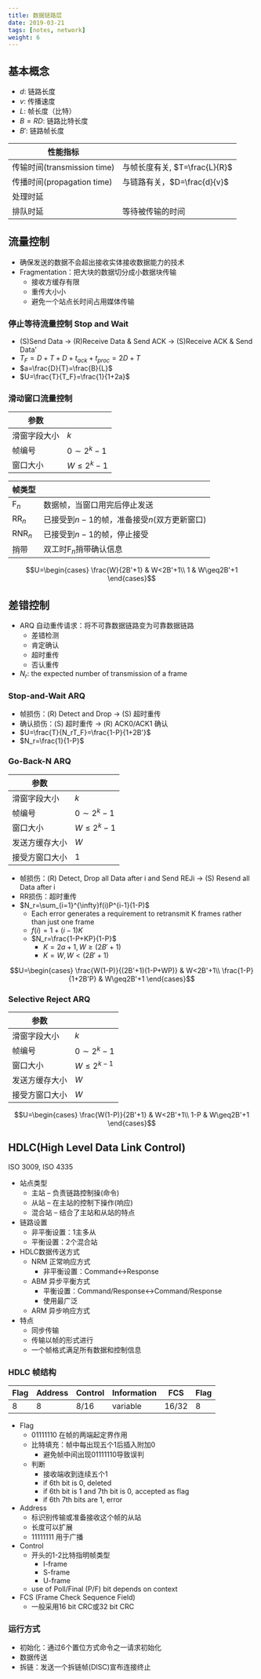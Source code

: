 ```yaml
---
title: 数据链路层
date: 2019-03-21
tags: [notes, network]
weight: 6
---
```


## 基本概念

* $d$: 链路长度
* $v$: 传播速度
* $L$: 帧长度（比特）
* $B=RD$: 链路比特长度
* $B'$: 链路帧长度

| 性能指标                    |                               |
| --------------------------- | ----------------------------- |
| 传输时间(transmission time) | 与帧长度有关, $T=\frac{L}{R}$ |
| 传播时间(propagation time)  | 与链路有关，$D=\frac{d}{v}$   |
| 处理时延                    |                               |
| 排队时延                    | 等待被传输的时间              |

## 流量控制

* 确保发送的数据不会超出接收实体接收数据能力的技术
* Fragmentation：把大块的数据切分成小数据块传输
  * 接收方缓存有限
  * 重传大小小
  * 避免一个站点长时间占用媒体传输

### 停止等待流量控制 Stop and Wait

* (S)Send Data $\rightarrow$ (R)Receive Data & Send ACK $\rightarrow$ (S)Receive ACK & Send Data'
* $T_F=D+T+D+t_{ack}+t_{proc}=2D+T$
* $a=\frac{D}{T}=\frac{B}{L}$
* $U=\frac{T}{T_F}=\frac{1}{1+2a}$

### 滑动窗口流量控制

| 参数         |                 |
| ------------ | --------------- |
| 滑窗字段大小 | $k$             |
| 帧编号       | $0\sim2^{k}-1$  |
| 窗口大小     | $W\leq 2^{k}-1$ |

| 帧类型  |                                              |
| ------- | -------------------------------------------- |
| F$_n$   | 数据帧，当窗口用完后停止发送                 |
| RR$_n$  | 已接受到$n-1$的帧，准备接受$n$(双方更新窗口) |
| RNR$_n$ | 已接受到$n-1$的帧，停止接受                  |
| 捎带    | 双工时F$_n$捎带确认信息                      |

$$U=\begin{cases}
\frac{W}{2B'+1} & W<2B'+1\\
1 & W\geq2B'+1
\end{cases}$$

## 差错控制

* ARQ 自动重传请求：将不可靠数据链路变为可靠数据链路
  * 差错检测
  * 肯定确认
  * 超时重传
  * 否认重传
* $N_r$: the expected number of transmission of a frame

### Stop-and-Wait ARQ

* 帧损伤：(R) Detect and Drop $\rightarrow$ (S) 超时重传
* 确认损伤：(S) 超时重传 $\rightarrow$ (R) ACK0/ACK1 确认
* $U=\frac{T}{N_rT_F}=\frac{1-P}{1+2B'}$
* $N_r=\frac{1}{1-P}$
  
### Go-Back-N ARQ

| 参数           |                 |
| -------------- | --------------- |
| 滑窗字段大小   | $k$             |
| 帧编号         | $0\sim2^{k}-1$  |
| 窗口大小       | $W\leq 2^{k}-1$ |
| 发送方缓存大小 | $W$             |
| 接受方窗口大小 | 1               |

* 帧损伤：(R) Detect, Drop all Data after i and Send REJi $\rightarrow$ (S) Resend all Data after i
* RR损伤：超时重传
* $N_r=\sum_{i=1}^{\infty}f(i)P^{i-1}(1-P)$
  * Each error generates a requirement to retransmit K frames rather than just one frame
  * $f(i)=1+(i-1)K$
  * $N_r=\frac{1-P+KP}{1-P}$
    * $K=2a+1,W\geq(2B'+1)$
    * $K=W,W<(2B'+1)$

$$U=\begin{cases}
\frac{W(1-P)}{(2B'+1)(1-P+WP)} & W<2B'+1\\
\frac{1-P}{1+2B'P} & W\geq2B'+1
\end{cases}$$

### Selective Reject ARQ

| 参数           |                 |
| -------------- | --------------- |
| 滑窗字段大小   | $k$             |
| 帧编号         | $0\sim2^{k}-1$  |
| 窗口大小       | $W\leq 2^{k-1}$ |
| 发送方缓存大小 | $W$             |
| 接受方窗口大小 | $W$             |

$$U=\begin{cases}
\frac{W(1-P)}{2B'+1} & W<2B'+1\\
1-P & W\geq2B'+1
\end{cases}$$

## HDLC(High Level Data Link Control)

ISO 3009, ISO 4335

* 站点类型
  * 主站 – 负责链路控制操(命令)
  * 从站 – 在主站的控制下操作(响应)
  * 混合站 – 结合了主站和从站的特点
* 链路设置
  * 非平衡设置：1主多从
  * 平衡设置：2个混合站
* HDLC数据传送方式
  * NRM 正常响应方式
    * 非平衡设置：Command$\leftrightarrow$Response
  * ABM 异步平衡方式
    * 平衡设置：Command/Response$\leftrightarrow$Command/Response
    * 使用最广泛
  * ARM 异步响应方式
* 特点
  * 同步传输
  * 传输以帧的形式进行
  * 一个帧格式满足所有数据和控制信息

### HDLC 帧结构

| Flag | Address | Control | Information | FCS   | Flag |
| ---- | ------- | ------- | ----------- | ----- | ---- |
| 8    | 8       | 8/16    | variable    | 16/32 | 8    |

* Flag
  * 01111110 在帧的两端起定界作用
  * 比特填充：帧中每出现五个1后插入附加0
    * 避免帧中间出现01111110导致误判
  * 判断
    * 接收端收到连续五个1
    * if 6th bit is 0, deleted
    * if 6th bit is 1 and 7th bit is 0, accepted as flag
    * if 6th 7th bits are 1, error
* Address
  * 标识别传输或准备接收这个帧的从站
  * 长度可以扩展
  * 11111111 用于广播
* Control
  * 开头的1-2比特指明帧类型
    * I-frame
    * S-frame
    * U-frame
  * use of Poll/Final (P/F) bit depends on context
* FCS (Frame Check Sequence Field)
  * 一般采用16 bit CRC或32 bit CRC

### 运行方式

* 初始化：通过6个置位方式命令之一请求初始化
* 数据传送
* 拆链：发送一个拆链帧(DISC)宣布连接终止

